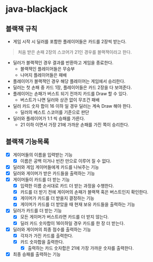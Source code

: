 # java-blackjack

## 블랙잭 규칙

- 게임 시작 시 딜러를 포함한 플레이어들은 카드를 2장씩 받는다.

> 처음 받은 손패 2장의 스코어가 21인 경우를 블랙잭이라고 한다.

- 딜러가 블랙잭인 경우 결과를 반환하고 게임을 종료한다.
    - 블랙잭인 플레이어들은 무승부
    - 나머지 플레이어들은 패배
- 플레이어가 블랙잭인 경우 해당 플레이어는 게임에서 승리한다.
- 딜러는 첫 손패 중 카드 1장, 플레이어들은 카드 2장을 다 보여준다.
- 플레이어는 손패가 버스트 되기 전까지 카드를 Draw 할 수 있다.
    - 버스트가 나면 딜러와 상관 없이 무조건 패배
- 딜러 카드 숫자 합이 16 이하 일 경우 딜러는 계속 Draw 해야 한다.
    - 딜러의 베스트 스코어를 기준으로 판단
- 딜러와 플레이어가 1:1 씩 승패를 가른다.
    - 21 이하 이면서 가장 21에 가까운 손패를 가진 쪽이 승리한다.

## 블랙잭 기능목록

- [x] 게이머들의 이름을 입력받는 기능
    - [x] 이름은 공백 이거나 빈칸 만으로 이루어 질 수 없다.
- [x] 딜러와 게임 게이머들에게 카드를 나눠주는 기능
- [x] 딜러와 게이머가 받은 카드들을 출력하는 기능
- [x] 게이머들이 카드를 더 받는 기능
    - [x] 입력한 이름 순서대로 카드 더 받는 과정을 수행한다.
    - [x] 카드를 더 받기 전에 게이머의 손패가 블랙잭 혹은 버스트인지 확인한다.
    - [x] 게이머가 카드를 더 받을지 결정하는 기능
    - [x] 게이머가 카드를 더 받았을 때 현재 보유 카드들을 출력하는 기능
- [x] 딜러가 카드를 더 받는 기능
    - [x] 모든 게이머가 버스트라면 카드를 더 받지 않는다.
    - [x] 딜러 카드 숫자합이 16이하일 경우 카드를 한 장 더 받는다.
- [x] 딜러와 게이머의 최종 점수를 출력하는 기능
    - [x] 각자가 가진 카드를 출력한다.
    - [x] 카드 숫자합을 출력한다.
        - [x] 출력하는 카드 숫자합은 21에 가장 가까운 숫자를 출력한다.
- [x] 최종 승패를 출력하는 기능
